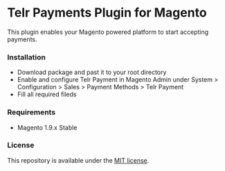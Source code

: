 # Telr Payments Plugin for Magento #

This plugin enables your Magento powered platform to start accepting payments.

### Installation ###

* Download package and past it to your root directory
* Enable and configure Telr Payment in Magento Admin under System > Configuration > Sales > Payment Methods > Telr Payment
* Fill all required fileds

### Requirements ###

* Magento 1.9.x Stable

### License ###

This repository is available under the [MIT license](LICENSE).